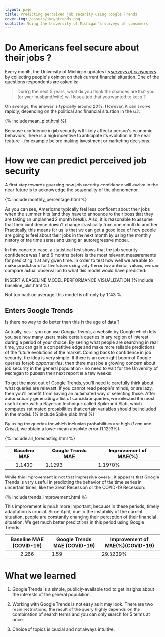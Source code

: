 ```yaml
---
layout: page
title: Predicting perceived job security using Google Trends
cover-img: /assets/img/gtrends.png
subtitle: Using the University of Michigan's surveys of consumers
---
```


# Do Americans feel secure about their jobs ?
Every month, the University of Michigan updates its *[surveys of consumers](https://data.sca.isr.umich.edu/data-archive/mine.php "Link to the surveys")* by collecting people's opinion on their current financial situation. One of the questions respondents are asked is:
>During the next 5 years, what do you think the chances are that you (or your husband/wife) will lose a job that you wanted to keep ?

On average, the answer is typically around 20%. However, it can evolve rapidly, depending on the political and financial situation in the *US*:

{% include mean_plot.html %}

Because confidence in job security will likely affect a person's economic behaviors, there is a high incentive to anticipate its evolution in the near feature - for example before making investment or marketing decisions. 

# How we can predict perceived job security
A first step towards guessing how job security confidence will evolve in the near future is to acknowledge the seasonality of the phenomenon. 

{% include monthly_percentage.html %}

As you can see, Americans typically feel less confident about their jobs when the summer hits (and they have to announce to their boss that they are taking an unplanned 2 month break). Also, it is reasonable to assume that their confidence doesn't change drastically from one month to another. Practically, this means for us is that we can get a good idea of how people are going to feel about their jobs in the next month by using the monthly history of the time series and using an autoregressive model. 

In this concrete case, a statistical test shows that the job security confidence was 1 and 6 months before is the most relevant measurements for predicting it at any given time. 
In order to test how well we are able to make predictions for the future using only these two anterior values, we can compare actual observation to what this model would have predicted: 

INSERT A BASELINE MODEL PERFORMANCE VISUALIZATION
{% include baseline_plot.html %}

Not too bad: on average, this model is off only by 1.143 %.

## Enters Google Trends
Is there no way to do better than this in the age of data ? 

Actually, yes - you can use *Google Trends*, a website by Google which lets you see how many users make certain queries in any region of interest during a period of your choice. By seeing what people are searching in real time, you can gain a competitive edge and make more reliable predictions of the future evolutions of the market. Coming back to confidence in job security, the idea is very simple. If there is an overnight boom of Google queries for *job opportunities*, then there must be a growing concern about job security in the general population - no need to wait for the University of Michigan to publish their next report in a few weeks!

To get the most out of Google Trends, you'll need to carefully think about what queries are relevant. If you cannot read people's minds, or are lazy, then you'll benefit from having an automated way of selecting those. After automatically generating a list of candidate queries, we selected the most useful ones with a Bayesian technique called Spike and Slab, which computes estimated probabilities that certain variables should be included in the model. 
{% include Spike_slab.html %}

By using the queries for which inclusion probabilities are high (*Loan* and *Crisis*), we obtain a lower mean absolute error (1.1293%): 

{% include all_forecasting.html %}

|Baseline MAE | Google Trends MAE  | Improvement of MAE(%)
|:----------------------------: | ------------------------ | --------------
|1.1430 | 1.1293 | 1.1970%

While this improvement is not that impressive overall, it appears that Google Trends is very useful in predicting the behavior of the time series in uncertain times, like the Great Recession or the COVID-19 Recession:

{% include trends_improvement.html %}


This improvement is much more important, because in these periods, timely adaptation is crucial. Since April, due to the instability of the current situation, people are constantly changing their perception of their financial situation. We get much better predictions in this period using Google Trends:

|Baseline MAE (COVID-19) | Google Trends MAE (COVID-19) | Improvement of MAE(%)(COVID-19)
|:----------------------------: | ------------------------ | --------------
|2.266| 1.59 | 29.8239%




# What we learned


1. Google Trends is a simple, publicly-available tool to get insights about the interests of the general population. 
2. Working with Google Trends is not easy as it may look. There are two main restrictions, the result of the query highly depends on the combination of search terms and you can only search for 5 terms at once.

3. Choice of topics is crucial and not always intuitive. 


